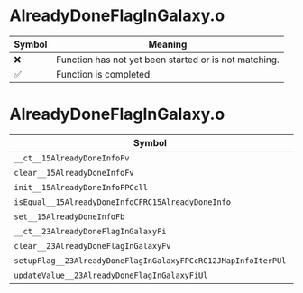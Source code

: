 # AlreadyDoneFlagInGalaxy.o
| Symbol | Meaning 
| ------------- | ------------- 
| :x: | Function has not yet been started or is not matching. 
| :white_check_mark: | Function is completed. 


# AlreadyDoneFlagInGalaxy.o
| Symbol | Decompiled? |
| ------------- | ------------- |
| `__ct__15AlreadyDoneInfoFv` | :white_check_mark: |
| `clear__15AlreadyDoneInfoFv` | :white_check_mark: |
| `init__15AlreadyDoneInfoFPCcll` | :white_check_mark: |
| `isEqual__15AlreadyDoneInfoCFRC15AlreadyDoneInfo` | :white_check_mark: |
| `set__15AlreadyDoneInfoFb` | :white_check_mark: |
| `__ct__23AlreadyDoneFlagInGalaxyFi` | :white_check_mark: |
| `clear__23AlreadyDoneFlagInGalaxyFv` | :white_check_mark: |
| `setupFlag__23AlreadyDoneFlagInGalaxyFPCcRC12JMapInfoIterPUl` | :x: |
| `updateValue__23AlreadyDoneFlagInGalaxyFiUl` | :x: |
